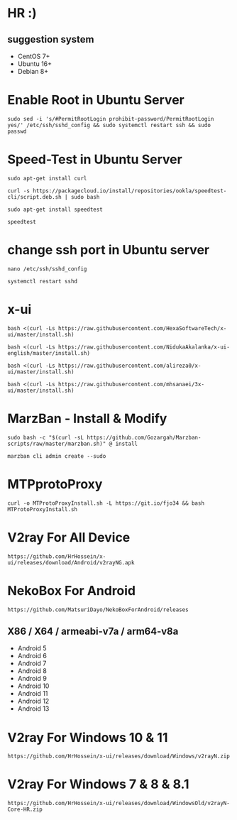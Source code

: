 ##

# HR :)



## suggestion system

- CentOS 7+
- Ubuntu 16+
- Debian 8+
##



# Enable Root in Ubuntu Server 
```
sudo sed -i 's/#PermitRootLogin prohibit-password/PermitRootLogin yes/' /etc/ssh/sshd_config && sudo systemctl restart ssh && sudo passwd
```

# Speed-Test in Ubuntu Server
```
sudo apt-get install curl
```
```
curl -s https://packagecloud.io/install/repositories/ookla/speedtest-cli/script.deb.sh | sudo bash
```
```
sudo apt-get install speedtest
```
```
speedtest
```
##

# change ssh port in Ubuntu server 
```
nano /etc/ssh/sshd_config
```
```
systemctl restart sshd
```

##
# x-ui

```
bash <(curl -Ls https://raw.githubusercontent.com/HexaSoftwareTech/x-ui/master/install.sh)
```
```
bash <(curl -Ls https://raw.githubusercontent.com/NidukaAkalanka/x-ui-english/master/install.sh)
```
```
bash <(curl -Ls https://raw.githubusercontent.com/alireza0/x-ui/master/install.sh)
```
```
bash <(curl -Ls https://raw.githubusercontent.com/mhsanaei/3x-ui/master/install.sh)
```

##
# MarzBan - Install & Modify
```
sudo bash -c "$(curl -sL https://github.com/Gozargah/Marzban-scripts/raw/master/marzban.sh)" @ install
```
```
marzban cli admin create --sudo
```


# MTPprotoProxy
```
curl -o MTProtoProxyInstall.sh -L https://git.io/fjo34 && bash MTProtoProxyInstall.sh
```

# V2ray For All Device
```
https://github.com/HrHossein/x-ui/releases/download/Android/v2rayNG.apk
```

# NekoBox For Android
```
https://github.com/MatsuriDayo/NekoBoxForAndroid/releases
```

## X86 / X64 / armeabi-v7a / arm64-v8a

- Android 5
- Android 6
- Android 7
- Android 8
- Android 9
- Android 10
- Android 11
- Android 12
- Android 13

##

# V2ray For Windows 10 & 11
```
https://github.com/HrHossein/x-ui/releases/download/Windows/v2rayN.zip 
```
##

# V2ray For Windows 7 & 8 & 8.1
```
https://github.com/HrHossein/x-ui/releases/download/WindowsOld/v2rayN-Core-HR.zip
```


##




##
